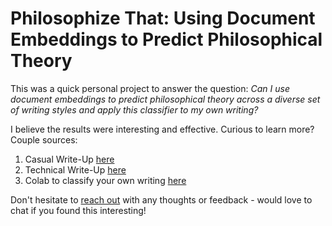 # Philosophize That: Using Document Embeddings to Predict Philosophical Theory   
This was a quick personal project to answer the question: *Can I use document embeddings to predict philosophical theory across a diverse set of writing styles and apply this classifier to my own writing?*

I believe the results were interesting and effective. Curious to learn more? Couple sources:
1. Casual Write-Up [here](https://lucasdino.notion.site/Philosophize-That-147c748e5e4a8054b857eee9e47bf62d?pvs=4)
2. Technical Write-Up [here](https://lucasdino.github.io/assets/files/philosophize_that.pdf)
3. Colab to classify your own writing [here](https://tinyurl.com/philosophizethat)

Don't hesitate to [reach out](https://lucasdino.github.io/pages/contact.html) with any thoughts or feedback - would love to chat if you found this interesting!
